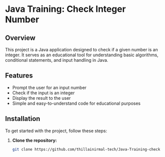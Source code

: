# Java Training: Check Integer Number

## Overview
This project is a Java application designed to check if a given number is an integer. It serves as an educational tool for understanding basic algorithms, conditional statements, and input handling in Java.

## Features
- Prompt the user for an input number
- Check if the input is an integer
- Display the result to the user
- Simple and easy-to-understand code for educational purposes

## Installation
To get started with the project, follow these steps:

1. **Clone the repository:**
   ```sh
   git clone https://github.com/thillainirmal-tech/Java-Training-checkIntegerNumber.git
